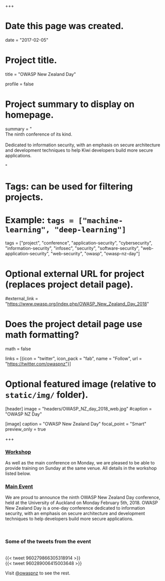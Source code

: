 +++
# Date this page was created.
date = "2017-02-05"

# Project title.
title = "OWASP New Zealand Day"

profile = false

# Project summary to display on homepage.
summary = "<br>The ninth conference of its kind.<br><br>Dedicated to information security, with an emphasis on secure architecture and development techniques to help Kiwi developers build more secure applications.<br><br>"

# Tags: can be used for filtering projects.
# Example: `tags = ["machine-learning", "deep-learning"]`
tags = ["project", "conference", "application-security", "cybersecurity", "information-security", "infosec", "security", "software-security", "web-application-security", "web-security", "owasp", "owasp-nz-day"]

# Optional external URL for project (replaces project detail page).
#external_link = "https://www.owasp.org/index.php/OWASP_New_Zealand_Day_2018"


# Does the project detail page use math formatting?
math = false

links = [{icon = "twitter", icon_pack = "fab", name = "Follow", url = "https://twitter.com/owaspnz"}]

# Optional featured image (relative to `static/img/` folder).
[header]
image = "headers/OWASP_NZ_day_2018_web.jpg"
#caption = "OWASP NZ Day"

[image]
caption = "OWASP New Zealand Day"
focal_point = "Smart"
preview_only = true

+++

### [Workshop](/talk/owaspnzday-2018-workshop-building-security-into-your-development-team/)

As well as the main conference on Monday, we are pleased to be able to provide training on Sunday at the same venue. All details in the workshop listed below.

### [Main Event](https://www.owasp.org/index.php/OWASP_New_Zealand_Day_2018)

We are proud to announce the ninth OWASP New Zealand Day conference, held at the University of Auckland on Monday February 5th, 2018. OWASP New Zealand Day is a one-day conference dedicated to information security, with an emphasis on secure architecture and development techniques to help developers build more secure applications.

<br>

### Some of the tweets from the event
<br>
{{< tweet 960279866305318914 >}}
<br>
{{< tweet 960289006415003648 >}}
<br>

Visit [@owaspnz](https://twitter.com/owaspnz) to see the rest.

